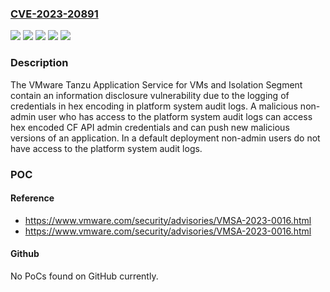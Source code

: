 ### [CVE-2023-20891](https://cve.mitre.org/cgi-bin/cvename.cgi?name=CVE-2023-20891)
![](https://img.shields.io/static/v1?label=Product&message=Isolation%20segment&color=blue)
![](https://img.shields.io/static/v1?label=Product&message=VMware%20Tanzu%20Application%20Service%20for%20VMs&color=blue)
![](https://img.shields.io/static/v1?label=Version&message=4.0.x%3C%204.0.4%20&color=brighgreen)
![](https://img.shields.io/static/v1?label=Version&message=4.0.x%3C%204.0.5%20&color=brighgreen)
![](https://img.shields.io/static/v1?label=Vulnerability&message=CWE-532%3A%20Insertion%20of%20Sensitive%20Information%20into%20Log%20File&color=brighgreen)

### Description

The VMware Tanzu Application Service for VMs and Isolation Segment contain an information disclosure vulnerability due to the logging of credentials in hex encoding in platform system audit logs. A malicious non-admin user who has access to the platform system audit logs can access hex encoded CF API admin credentials and can push new malicious versions of an application. In a default deployment non-admin users do not have access to the platform system audit logs.

### POC

#### Reference
- https://www.vmware.com/security/advisories/VMSA-2023-0016.html
- https://www.vmware.com/security/advisories/VMSA-2023-0016.html

#### Github
No PoCs found on GitHub currently.

